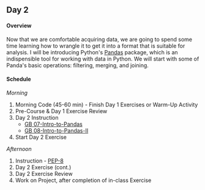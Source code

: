## Day 2
#### Overview
Now that we are comfortable acquiring data, we are going to spend some time learning how to wrangle it to get it into a format that is suitable for analysis. I will be introducing Python's [Pandas](https://pandas.pydata.org/) package, which is an indispensible tool for working with data in Python. We will start with some of Panda's basic operations: filtering, merging, and joining.

#### Schedule
_Morning_
1. Morning Code (45-60 min) - Finish Day 1 Exercises or Warm-Up Activity
2. Pre-Course & Day 1 Exercise Review 
4. Day 2 Instruction
    * [GB 07-Intro-to-Pandas](https://github.com/gboeing/urban-data-science/tree/master/07-Intro-to-Pandas)
    * [GB 08-Intro-to-Pandas-II](https://github.com/gboeing/urban-data-science/tree/master/08-Intro-to-Pandas-II)
4. Start Day 2 Exercise

_Afternoon_
1. Instruction - [PEP-8](https://www.python.org/dev/peps/pep-0008/)
2. Day 2 Exercise (cont.)
3. Day 2 Exercise Review
3. Work on Project, after completion of in-class Exercise 
